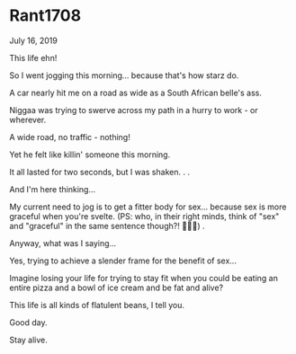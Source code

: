 # Rant1708



July 16, 2019

This life ehn!

So I went jogging this morning... because that's how starz do.

A car nearly hit me on a road as wide as a South African belle's ass.

Niggaa was trying to swerve across my path in a hurry to work - or wherever. 

A wide road, no traffic -  nothing!

Yet he felt like killin' someone this morning. 

It all lasted for two seconds, but I was shaken. 
.
.

And I'm here thinking...

My current need to jog is to get a fitter body for sex... because sex is more graceful when you're svelte. 
(PS: who, in their right minds, think of "sex" and "graceful" in the same sentence though?! 🤷🏽‍♀️)
.

Anyway, what was I saying...

Yes, trying to achieve a slender frame for the benefit of sex...

Imagine losing your life for trying to stay fit when you could be eating an entire pizza and a bowl of ice cream and be fat and alive?

This life is all kinds of flatulent beans, I tell you.

Good day. 

Stay alive.